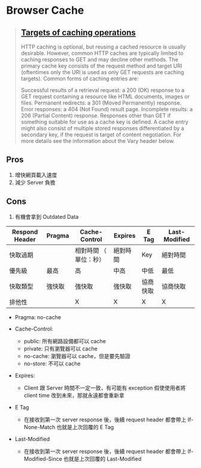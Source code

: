 # Browser Cache


> ## [Targets of caching operations](https://udn.realityripple.com/docs/Web/HTTP/Caching#Targets_of_caching_operations)
> HTTP caching is optional, but reusing a cached resource is usually desirable. However, common HTTP caches are typically limited to caching responses to GET and may decline other methods. The primary cache key consists of the request method and target URI (oftentimes only the URI is used as only GET requests are caching targets). Common forms of caching entries are:
> 
> Successful results of a retrieval request: a 200 (OK) response to a GET request containing a resource like HTML documents, images or files.
> Permanent redirects: a 301 (Moved Permanently) response.
> Error responses: a 404 (Not Found) result page.
> Incomplete results: a 206 (Partial Content) response.
> Responses other than GET if something suitable for use as a cache key is defined.
> A cache entry might also consist of multiple stored responses differentiated by a secondary key, if the request is target of content negotiation. For more details see the information about the Vary header below.

## Pros

1. 增快網頁載入速度
2. 減少 Server 負擔

## Cons

1. 有機會拿到 Outdated Data

| Respond Header | Pragma | Cache-Control          | Expires  | E Tag    | Last-Modified |
| -------------- | ------ | ---------------------- | -------- | -------- | ------------- |
| 快取過期       |        | 相對時間 （ 單位：秒） | 絕對時間 | Key      | 絕對時間      |
| 優先級         | 最高   | 高                     | 中高     | 中低     | 最低          |
| 快取類型       | 強快取 | 強快取                 | 強快取   | 協商快取 | 協商快取      |
| 排他性         |        | X                      | X        | X        | X             |


- Pragma: no-cache

- Cache-Control:
    - public: 所有網路設備都可以 cache
    - private: 只有瀏覽器可以 cache
    - no-cache: 瀏覽器可以 cache，但是要先驗證
    - no-store: 不可以 cache

- Expires: 
    - Client 跟 Server 時間不一定一致，有可能有 exception 假使使用者將 client time 改到未來，那就永遠都會重新拿 

- E Tag
    - 在接收到第一次 server response 後，後續 request header 都會帶上 If-None-Match 也就是上次回覆的 E Tag

- Last-Modified
  - 在接收到第一次 server response 後，後續 request header 都會帶上 If-Modified-Since 也就是上次回覆的 Last-Modified